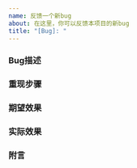 ```yaml
---
name: 反馈一个新bug
about: 在这里，你可以反馈本项目的新bug
title: "[Bug]: "
---
```

<!-- 

### 在你开始之前...

1. 请确保，您使用的是最新版本
2. 请务必认真填写问卷

**无论您反馈的bug如何简单, 也请严格按照 Issue 模板填写信息, 未正确套用模板或信息不全的问题反馈将不做处理. 感谢配合**

**感谢您对我们的支持与谅解**

-->

### Bug描述

### 重现步骤

### 期望效果

### 实际效果

### 附言
<!-- 没有请写 无 --->

<!-- 建议上传日志文件 --->
